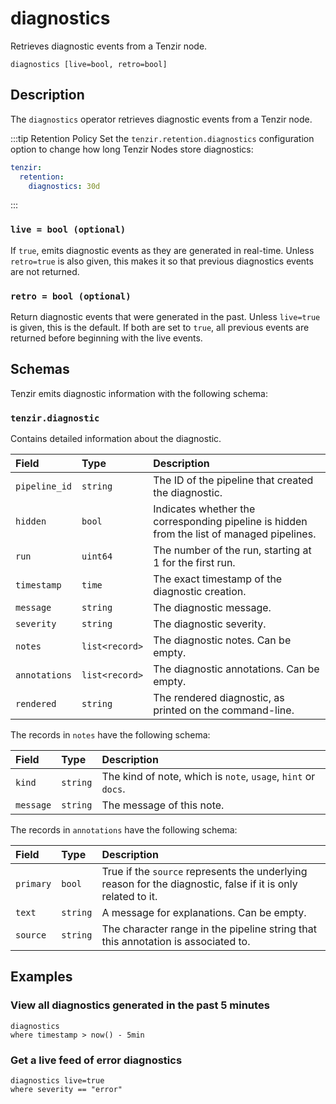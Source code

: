 # diagnostics

Retrieves diagnostic events from a Tenzir node.

```tql
diagnostics [live=bool, retro=bool]
```

## Description

The `diagnostics` operator retrieves diagnostic events from a Tenzir
node.

:::tip Retention Policy
Set the `tenzir.retention.diagnostics` configuration option to change how long
Tenzir Nodes store diagnostics:

```yaml
tenzir:
  retention:
    diagnostics: 30d
```

:::

### `live = bool (optional)`

If `true`, emits diagnostic events as they are generated in real-time. Unless
`retro=true` is also given, this makes it so that previous diagnostics events
are not returned.

### `retro = bool (optional)`

Return diagnostic events that were generated in the past. Unless `live=true` is
given, this is the default. If both are set to `true`, all previous events are
returned before beginning with the live events.

## Schemas

Tenzir emits diagnostic information with the following schema:

### `tenzir.diagnostic`

Contains detailed information about the diagnostic.

| Field         | Type           | Description                                                                                |
| :------------ | :------------- | :----------------------------------------------------------------------------------------- |
| `pipeline_id` | `string`       | The ID of the pipeline that created the diagnostic.                                        |
| `hidden`      | `bool`         | Indicates whether the corresponding pipeline is hidden from the list of managed pipelines. |
| `run`         | `uint64`       | The number of the run, starting at 1 for the first run.                                    |
| `timestamp`   | `time`         | The exact timestamp of the diagnostic creation.                                            |
| `message`     | `string`       | The diagnostic message.                                                                    |
| `severity`    | `string`       | The diagnostic severity.                                                                   |
| `notes`       | `list<record>` | The diagnostic notes. Can be empty.                                                        |
| `annotations` | `list<record>` | The diagnostic annotations. Can be empty.                                                  |
| `rendered`    | `string`       | The rendered diagnostic, as printed on the command-line.                                   |

The records in `notes` have the following schema:

| Field     | Type     | Description                                                   |
| :-------- | :------- | :------------------------------------------------------------ |
| `kind`    | `string` | The kind of note, which is `note`, `usage`, `hint` or `docs`. |
| `message` | `string` | The message of this note.                                     |

The records in `annotations` have the following schema:

| Field     | Type     | Description                                                                                                  |
| :-------- | :------- | :----------------------------------------------------------------------------------------------------------- |
| `primary` | `bool`   | True if the `source` represents the underlying reason for the diagnostic, false if it is only related to it. |
| `text`    | `string` | A message for explanations. Can be empty.                                                                    |
| `source`  | `string` | The character range in the pipeline string that this annotation is associated to.                            |

## Examples

### View all diagnostics generated in the past 5 minutes

```tql
diagnostics
where timestamp > now() - 5min
```

### Get a live feed of error diagnostics

```tql
diagnostics live=true
where severity == "error"
```
